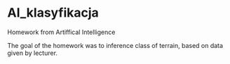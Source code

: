 # AI_klasyfikacja
Homework from Artiffical Intelligence

The goal of the homework was to inference class of terrain, based on data given by lecturer.
